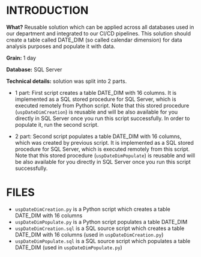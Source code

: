 
# INTRODUCTION

**What?** Reusable solution which can be applied across all databases used in our department and integrated to our CI/CD pipelines. This solution should create a table called DATE_DIM (so called calendar dimension) for data analysis purposes and populate it with data.

**Grain:** 1 day

**Database:** SQL Server

**Technical details:** solution was split into 2 parts.


* 1 part: First script creates a table DATE_DIM with 16 columns. It is implemented as a SQL stored procedure for SQL Server, which is executed remotely from Python script. Note that this stored procedure (`uspDateDimCreation`) is reusable and will be also available for you directly in SQL Server once you run this script successfully. In order to populate it, run the second script.

* 2 part: Second script populates a table DATE_DIM with 16 columns, which was created by previous script. It is implemented as a SQL stored procedure for SQL Server, which is executed remotely from this script. Note that this stored procedure (`uspDateDimPopulate`) is reusable and will be also available for you directly in SQL Server once you run this script successfully.

# FILES

* `uspDateDimCreation.py` is a Python script which creates a table DATE_DIM with 16 columns
* `uspDateDimPopulate.py` is a Python script populates a table DATE_DIM
* `uspDateDimCreation.sql` is a SQL source script which creates a table DATE_DIM with 16 columns (used in `uspDateDimCreation.py`)
* `uspDateDimPopulate.sql` is a SQL source script which populates a table DATE_DIM (used in `uspDateDimPopulate.py`)
